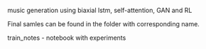 
music generation using biaxial lstm, self-attention, GAN and RL

Final samles can be found in the folder with corresponding name.

train_notes - notebook with experiments
